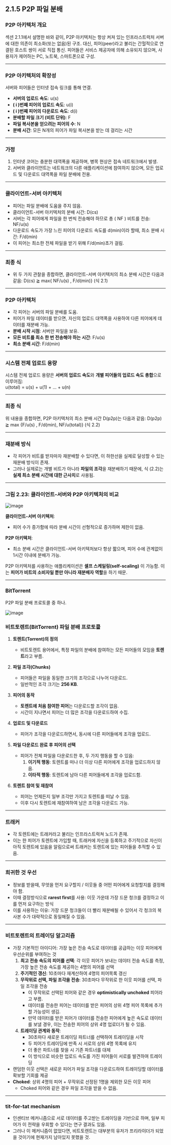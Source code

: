 ## 2.1.5 P2P 파일 분배

### **P2P 아키텍처 개요**  
섹션 2.1.1에서 설명한 바와 같이, P2P 아키텍처는 항상 켜져 있는 인프라스트럭처 서버에 대한 의존이 최소화(또는 없음)된 구조. 대신, 피어(peer)라고 불리는 간헐적으로 연결된 호스트 쌍이 서로 직접 통신.
피어들은 서비스 제공자에 의해 소유되지 않으며, 사용자가 제어하는 PC, 노트북, 스마트폰으로 구성.

---

### **P2P 아키텍처의 확장성**  

서버와 피어들은 인터넷 접속 링크를 통해 연결.

- **서버의 업로드 속도**: u(s)
- **\( i \)번째 피어의 업로드 속도**: u(i)  
- **\( i \)번째 피어의 다운로드 속도**: d(i)
- **분배할 파일 크기 (비트 단위)**: F
- **파일 복사본을 얻으려는 피어의 수**: N
- **분배 시간**: 모든 N개의 피어가 파일 복사본을 받는 데 걸리는 시간  

---

### **가정**  
1. 인터넷 코어는 충분한 대역폭을 제공하며, 병목 현상은 접속 네트워크에서 발생.  
2. 서버와 클라이언트는 네트워크의 다른 애플리케이션에 참여하지 않으며, 모든 업로드 및 다운로드 대역폭을 파일 분배에 전용.

---

### **클라이언트-서버 아키텍처**

- 피어는 파일 분배에 도움을 주지 않음.
- 클라이언트-서버 아키텍처의 분배 시간: D(cs) 
- 서버는 각 피어에게 파일을 한 번씩 전송해야 하므로 총 ( NF ) 비트를 전송: NF/u(s)
- 다운로드 속도가 가장 느린 피어의 다운로드 속도를 d(min)이라 할때, 최소 분배 시간: F/d(min)
- 이 피어는 최소한 전체 파일을 받기 위해 F/d(min)초가 걸림.

---

### **최종 식**  
- 위 두 가지 관찰을 종합하면, 클라이언트-서버 아키텍처의 최소 분배 시간은 다음과 같음: D(cs) ≧ max{ NF/u(s) , F/d(min)} (식 2.1)

---

### **P2P 아키텍처**

- 각 피어는 서버의 파일 분배를 도움.
- 피어가 파일 데이터를 받으면, 자신의 업로드 대역폭을 사용하여 다른 피어에게 데이터를 재분배 가능.
- **분배 시작 시점**: 서버만 파일을 보유.  
- **모든 비트를 최소 한 번 전송해야 하는 시간**: F/u(s)
- **최소 분배 시간**: F/d(min)

---

### **시스템 전체 업로드 용량**  
시스템 전체 업로드 용량은 **서버의 업로드 속도**와 **개별 피어들의 업로드 속도 총합**으로 이루어짐:  
u(total) = u(s) + u(1) + ... + u(n)

---

### **최종 식**  
위 내용을 종합하면, P2P 아키텍처의 최소 분배 시간 D(p2p)는 다음과 같음: D(p2p) ≧ max {F/u(s) , F/d(min), NF/u(total)} (식 2.2)

---

### **재분배 방식**  
- 각 피어가 비트를 받자마자 재분배할 수 있다면, 이 하한선을 실제로 달성할 수 있는 재분배 방식이 존재.  
- 그러나 실제로는 개별 비트가 아니라 **파일의 조각**을 재분배하기 때문에, 식 (2.2)는 **실제 최소 분배 시간에 대한 근사치**로 사용됨.

---

### **그림 2.23: 클라이언트-서버와 P2P 아키텍처의 비교**  

![image](https://github.com/user-attachments/assets/e2c327c7-b0e8-4c5d-bcb0-a8b4242307bb)


**클라이언트-서버 아키텍처**:  
- 피어 수가 증가함에 따라 분배 시간이 선형적으로 증가하며 제한이 없음.  

**P2P 아키텍처**:  
- 최소 분배 시간은 클라이언트-서버 아키텍처보다 항상 짧으며, 피어 수에 관계없이 1시간 이내에 분배가 가능.  

P2P 아키텍처를 사용하는 애플리케이션은 **셀프 스케일링(self-scaling)** 이 가능함. 이는 **피어가 비트의 소비자일 뿐만 아니라 재분배자 역할**을 하기 때문.

---

### **BitTorrent**
P2P 파일 분배 프로토콜 중 하나.

![image](https://github.com/user-attachments/assets/25ef7483-f087-4803-b2d4-08a69a56098a)

### **비트토렌트(BitTorrent) 파일 분배 프로토콜**

1. **토렌트(Torrent)의 정의**  
   - 비트토렌트 용어에서, 특정 파일의 분배에 참여하는 모든 피어들의 모임을 **토렌트**라고 부름.

2. **파일 조각(Chunks)**  
   - 피어들은 파일을 동일한 크기의 조각으로 나누어 다운로드.  
   - 일반적인 조각 크기는 **256 KB**.

3. **피어의 동작**  
   - **토렌트에 처음 참여한 피어**는 다운로드할 조각이 없음.  
   - 시간이 지나면서 피어는 더 많은 조각을 다운로드하여 수집.  

4. **업로드 및 다운로드**  
   - 피어가 조각을 다운로드하면서, 동시에 다른 피어들에게 조각을 업로드.

5. **파일 다운로드 완료 후 피어의 선택**  
   - 피어가 전체 파일을 다운로드한 후, 두 가지 행동을 할 수 있음:
     1. **이기적 행동**: 토렌트를 떠나 더 이상 다른 피어에게 조각을 업로드하지 않음.  
     2. **이타적 행동**: 토렌트에 남아 다른 피어들에게 조각을 업로드함.

6. **토렌트 참여 및 재참여**  
   - 피어는 언제든지 일부 조각만 가지고 토렌트를 떠날 수 있음.  
   - 이후 다시 토렌트에 재참여하여 남은 조각을 다운로드 가능.

---

### **트래커**
- 각 토렌트에는 트래커라고 불리는 인프라스트럭쳐 노드가 존재.
- 이는 한 피어가 토렌트에 가입할 때, 트래커에 자신을 등록하고 주기적으로 자신이 아직 토렌트에 있음을 알림으로써 트래커는 토렌트에 있는 피어들을 추적할 수 있음.

---

### **희귀한 것 우선**
- 정보를 받을때, 무엇을 먼저 요구할지 / 이웃들 중 어떤 피어에게 요청할지를 결정해야 함.
- 이때 결정방식으로 **rarest first**를 사용: 이웃 가운데 가장 드문 청크를 결정하고 이를 먼저 요구하는 방식
- 이를 사용하는 이유: 가장 드문 청크들이 더 빨리 재분배될 수 있어서 각 청크의 복사본 수가 대략적으로 동일해질 수 있음.

---

### **비트토렌트의 트레이딩 알고리즘**
- 가장 기본적인 아이디어: 가장 높은 전송 속도로 데이터를 공급하는 이웃 피어에게 우선순위를 부여하는 것
  1. **최고 전송 속도의 피어를 선택**: 각 이웃 피어가 보내는 데이터 전송 속도를 측정, 가장 높은 전송 속도를 제공하는 4명의 피어를 선택
  2. **주기적인 갱신**: 10초마다 재계산하여 4명의 피어목록 갱신
  3. **무작위로 선택, 파일 조각을 전송**: 30초마다 무작위로 한 이웃 피어를 선택, 파일 조각을 전송
     - 이 무작위로 선택된 피어와 같은 경우 **optimistically unchoked** 피어라고 부름.
     - 데이터를 전송한 피어는 데이터를 받은 피어의 상위 4명 피어 목록에 추가할 가능성이 생김.
     - 만약 데이터를 받은 피어가 데이터를 전송한 피어에게 높은 속도로 데이터를 보낼 경우, 이는 전송한 피어의 상위 4명 업로더가 될 수 있음.
  4. **트레이딩 관계와 동작**:
     - 30초마다 새로운 트레이딩 파트너를 선택하여 트레이딩을 시작
     - 두 피어가 트레이딩에 만족 시 서로의 상위 4명 목록에 유지
     - 더 좋은 파트너를 찾을 시 기존 파트너를 대체
     - 이 방식으로 비슷한 업로드 속도를 가진 피어들이 서로를 발견하여 트레이딩
- 랜덤한 이웃 선택은 새로운 피어가 파일 조각을 다운로드하여 트레이딩할 데이터를 확보할 기회를 제공
- **Choked**: 상위 4명의 피어 + 무작위로 선정된 1명을 제외한 모든 이웃 피어
  - Choked 피어와 같은 경우 파일 조각을 받을 수 없음.

---

### **tit-for-tat mechanism**
- 인센티브 메커니즘으로 서로 데이터를 주고받는 트레이딩을 기반으로 하며, 일부 피어가 이 전략을 우회할 수 있다는 연구 결과도 있음.
- 그러나 이 메커니즘이 없었다면, 비트토렌트는 대부분의 유저가 프리라이더가 되었을 것이기에 현재가지 남아있지 못했을 것.
